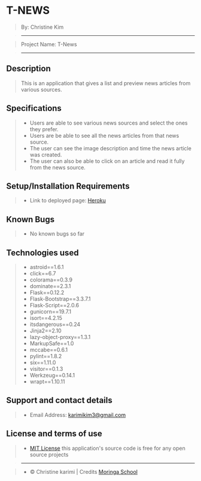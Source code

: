 # T-NEWS

> By: Christine Kim

> --------------------------------------------------------------------------------

> Project Name: T-News

> --------------------------------------------------------------------------------

## Description

> This is an application that gives a list and preview news articles from various sources.

## Specifications

> - Users are able to see various news sources and select the ones they prefer.
> - Users are be able to see all the news articles from that news source.
> - The user can see the image description and time the news article was created.
> - The user can also be able to click on an article and read it fully from the news source.


## Setup/Installation Requirements

> - Link to deployed page: [Heroku](https://T-News.herokuapp.com/)

## Known Bugs

> - No known bugs so far

## Technologies used

> - astroid==1.6.1
> - click==6.7
> - colorama==0.3.9
> - dominate==2.3.1
> - Flask==0.12.2
> - Flask-Bootstrap==3.3.7.1
> - Flask-Script==2.0.6
> - gunicorn==19.7.1
> - isort==4.2.15
> - itsdangerous==0.24
> - Jinja2==2.10
> - lazy-object-proxy==1.3.1
> - MarkupSafe==1.0
> - mccabe==0.6.1
> - pylint==1.8.2
> - six==1.11.0
> - visitor==0.1.3
> - Werkzeug==0.14.1
> - wrapt==1.10.11


## Support and contact details

> - Email Address: karimikim3@gmail.com

## License and terms of use

> - [MIT License](license) this application's source code is free for any open source projects

> --------------------------------------------------------------------------------

> - © Christine karimi | Credits [Moringa School](https://moringaschool.com/)
